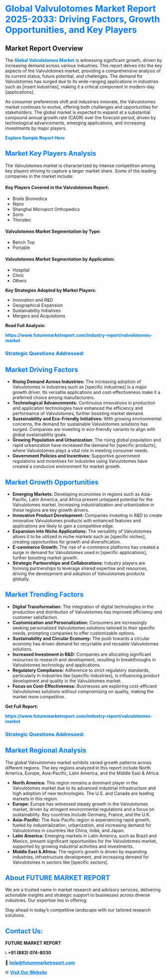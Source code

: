 <h1 style="color: #007BFF;">Global Valvulotomes Market Report 2025-2033: Driving Factors, Growth Opportunities, and Key Players</h1>

<section id="overview">
<h2>Market Report Overview</h2>
<p>The <a href="https://www.futuremarketreport.com/industry-report/valvulotomes-market" style="color: #007BFF; text-decoration: none;"><strong>Global Valvulotomes Market</strong></a> is witnessing significant growth, driven by increasing demand across various industries. This report delves into the key aspects of the Valvulotomes market, providing a comprehensive analysis of its current status, future potential, and challenges. The demand for Valvulotomes has surged due to its wide-ranging applications in industries such as [insert industries], making it a critical component in modern-day [applications].</p>
<p>As consumer preferences shift and industries innovate, the Valvulotomes market continues to evolve, offering both challenges and opportunities for stakeholders. The global market is expected to expand at a substantial compound annual growth rate (CAGR) over the forecast period, driven by technological advancements, emerging applications, and increasing investments by major players.</p>
</section>

<section id="overview">
<p><a href="https://www.futuremarketreport.com/request-sample/reportId=36087" style="color: #007BFF; text-decoration: none;"><strong>Explore Sample Report Here</strong></a></p>
</section>

<section id="key-players">
<h2 style="color: #007BFF;">Market Key Players Analysis</h2>
<p>The Valvulotomes market is characterized by intense competition among key players striving to capture a larger market share. Some of the leading companies in the market include:</p>
<h4>Key Players Covered in the Valvulotomes Report:</h4>
<ul><li>Braile Biomedica</li><li>Nipro</li><li>Shanghai Microport Orthopedics</li><li>Sorin</li><li>Thoratec</li></ul>
<h4>Valvulotomes Market Segmentation by Type:</h4>
<ul><li>Bench Top</li><li>Portable</li></ul>

<h4>Valvulotomes Market Segmentation by Application:</h4>
<ul><li>Hospital</li><li>Clinic</li><li>Others</li></ul>
<p><strong>Key Strategies Adopted by Market Players:</strong></p>
<ul>
<li>Innovation and R&D</li>
<li>Geographical Expansion</li>
<li>Sustainability Initiatives</li>
<li>Mergers and Acquisitions</li>
</ul>
</section>

<section>
<p><strong>Read Full Analysis: </strong></p><a href="https://www.futuremarketreport.com/industry-report/valvulotomes-market" style="color: #007BFF; text-decoration: none;"><strong>https://www.futuremarketreport.com/industry-report/valvulotomes-market</strong></a>
<h3 style="color: #007BFF;">Strategic Questions Addressed:</h3>
</section>

<section id="driving-factors">
<h2 style="color: #007BFF;">Market Driving Factors</h2>
<ul>
<li><strong>Rising Demand Across Industries:</strong> The increasing adoption of Valvulotomes in industries such as [specific industries] is a major growth driver. Its versatile applications and cost-effectiveness make it a preferred choice among manufacturers.</li>
<li><strong>Technological Advancements:</strong> Continuous innovations in production and application technologies have enhanced the efficiency and performance of Valvulotomes, further boosting market demand.</li>
<li><strong>Sustainability and Eco-Friendly Initiatives:</strong> With growing environmental concerns, the demand for sustainable Valvulotomes solutions has surged. Companies are investing in eco-friendly variants to align with global sustainability goals.</li>
<li><strong>Growing Population and Urbanization:</strong> The rising global population and rapid urbanization have increased the demand for [specific products], where Valvulotomes plays a vital role in meeting consumer needs.</li>
<li><strong>Government Policies and Incentives:</strong> Supportive government regulations and incentives for industries using Valvulotomes have created a conducive environment for market growth.</li>
</ul>
</section>

<section id="growth-opportunities">
<h2 style="color: #007BFF;">Market Growth Opportunities</h2>
<ul>
<li><strong>Emerging Markets:</strong> Developing economies in regions such as Asia-Pacific, Latin America, and Africa present untapped potential for the Valvulotomes market. Increasing industrialization and urbanization in these regions are key growth drivers.</li>
<li><strong>Innovative Product Development:</strong> Companies investing in R&D to create innovative Valvulotomes products with enhanced features and applications are likely to gain a competitive edge.</li>
<li><strong>Expansion into Niche Applications:</strong> The versatility of Valvulotomes allows it to be utilized in niche markets such as [specific niches], creating opportunities for growth and diversification.</li>
<li><strong>E-commerce Growth:</strong> The rise of e-commerce platforms has created a surge in demand for Valvulotomes used in [specific applications], further boosting market growth.</li>
<li><strong>Strategic Partnerships and Collaborations:</strong> Industry players are forming partnerships to leverage shared expertise and resources, driving the development and adoption of Valvulotomes products globally.</li>
</ul>
</section>

<section id="trending-factors">
<h2 style="color: #007BFF;">Market Trending Factors</h2>
<ul>
<li><strong>Digital Transformation:</strong> The integration of digital technologies in the production and distribution of Valvulotomes has improved efficiency and customer satisfaction.</li>
<li><strong>Customization and Personalization:</strong> Consumers are increasingly seeking personalized Valvulotomes solutions tailored to their specific needs, prompting companies to offer customizable options.</li>
<li><strong>Sustainability and Circular Economy:</strong> The push towards a circular economy has driven demand for recyclable and reusable Valvulotomes solutions.</li>
<li><strong>Increased Investment in R&D:</strong> Companies are allocating significant resources to research and development, resulting in breakthroughs in Valvulotomes technology and applications.</li>
<li><strong>Regulatory Compliance:</strong> Adherence to strict regulatory standards, particularly in industries like [specific industries], is influencing product development and quality in the Valvulotomes market.</li>
<li><strong>Focus on Cost-Effectiveness:</strong> Businesses are exploring cost-efficient Valvulotomes solutions without compromising on quality, making the market more competitive.</li>
</ul>
</section>

<section>
<p><strong>Get Full Report: </strong></p><a href="https://www.futuremarketreport.com/industry-report/valvulotomes-market" style="color: #007BFF; text-decoration: none;"><strong>https://www.futuremarketreport.com/industry-report/valvulotomes-market</strong></a>
<h3 style="color: #007BFF;">Strategic Questions Addressed:</h3>
</section>


<section id="regional-analysis">
<h2 style="color: #007BFF;">Market Regional Analysis</h2>
<p>The global Valvulotomes market exhibits varied growth patterns across different regions. The key regions analyzed in this report include North America, Europe, Asia-Pacific, Latin America, and the Middle East & Africa:</p>
<ul>
<li><strong>North America:</strong> This region remains a dominant player in the Valvulotomes market due to its advanced industrial infrastructure and high adoption of new technologies. The U.S. and Canada are leading markets in this region.</li>
<li><strong>Europe:</strong> Europe has witnessed steady growth in the Valvulotomes market, driven by stringent environmental regulations and a focus on sustainability. Key countries include Germany, France, and the U.K.</li>
<li><strong>Asia-Pacific:</strong> The Asia-Pacific region is experiencing rapid growth, fueled by industrialization, urbanization, and increasing demand for Valvulotomes in countries like China, India, and Japan.</li>
<li><strong>Latin America:</strong> Emerging markets in Latin America, such as Brazil and Mexico, present significant opportunities for the Valvulotomes market, supported by growing industrial activities and investments.</li>
<li><strong>Middle East & Africa:</strong> The region’s growth is driven by expanding industries, infrastructure development, and increasing demand for Valvulotomes in sectors like [specific sectors].</li>
</ul>
</section>

<footer>
<h2 style="color: #007BFF;">About FUTURE MARKET REPORT</h2>
<p>We are a trusted name in market research and advisory services, delivering actionable insights and strategic support to businesses across diverse industries. Our expertise lies in offering:</p>

<p>Stay ahead in today’s competitive landscape with our tailored research solutions.</p>

<h2 style="color: #007BFF;">Contact Us:</h2>
<p><strong>FUTURE MARKET REPORT</strong></p>
<p>📞 <strong>+91 (883) 074-8030</strong></p>
<p>📧 <strong><a href="mailto:help@futuremarketreport.com" style="color: #007BFF;">help@futuremarketreport.com</a></strong></p>
<p>🌐 <strong><a href="https://www.futuremarketreport.com/" style="color: #007BFF;">Visit Our Website</a></strong></p>
</footer>